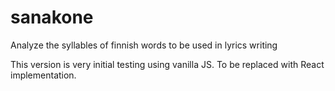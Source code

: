 # sanakone
Analyze the syllables of finnish words to be used in lyrics writing

This version is very initial testing using vanilla JS. To be replaced with React implementation.

